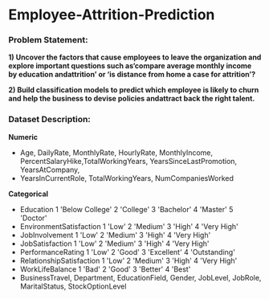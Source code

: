 # Employee-Attrition-Prediction  
  
### Problem Statement:
**1) Uncover the factors that cause employees to leave the organization and explore important questions such as‘compare average monthly income by education andattrition’ or ‘is distance from home a case for attrition’?**  

**2) Build classification models to predict which employee is likely to churn and help the business to devise policies andattract back the right talent.**  

### Dataset Description:  

**Numeric**
- Age, DailyRate, MonthlyRate, HourlyRate, MonthlyIncome, PercentSalaryHike,TotalWorkingYears, YearsSinceLastPromotion, YearsAtCompany,
- YearsInCurrentRole, TotalWorkingYears, NumCompaniesWorked

**Categorical** 
- Education 1 'Below College' 2 'College' 3 'Bachelor' 4 'Master' 5 'Doctor'  
- EnvironmentSatisfaction 1 'Low' 2 'Medium' 3 'High' 4 'Very High'  
- JobInvolvement 1 'Low' 2 'Medium' 3 'High' 4 'Very High'  
- JobSatisfaction 1 'Low' 2 'Medium' 3 'High' 4 'Very High'  
- PerformanceRating 1 'Low' 2 'Good' 3 'Excellent' 4 'Outstanding'  
- RelationshipSatisfaction 1 'Low' 2 'Medium' 3 'High' 4 'Very High'  
- WorkLifeBalance 1 'Bad' 2 'Good' 3 'Better' 4 'Best'  
- BusinessTravel, Department, EducationField, Gender, JobLevel, JobRole, MaritalStatus, StockOptionLevel 
